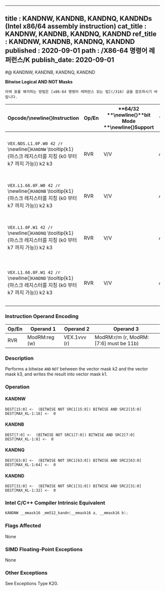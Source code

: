 ----------------------------
title : KANDNW, KANDNB, KANDNQ, KANDNDs (Intel x86/64 assembly instruction)
cat_title : KANDNW, KANDNB, KANDNQ, KANDND
ref_title : KANDNW, KANDNB, KANDNQ, KANDND
published : 2020-09-01
path : /X86-64 명령어 레퍼런스/K
publish_date: 2020-09-01
----------------------------


#@ KANDNW, KANDNB, KANDNQ, KANDND

**Bitwise Logical AND NOT Masks**

```lec-info
아래 표를 해석하는 방법은 [x86-64 명령어 레퍼런스 읽는 법](/316) 글을 참조하시기 바랍니다.
```

|**Opcode/**\newline{}**Instruction**|**Op/En**|**64/32 **\newline{}**bit Mode **\newline{}**Support**|**CPUID **\newline{}**Feature **\newline{}**Flag**|**Description**|
|------------------------------------|---------|------------------------------------------------------|--------------------------------------------------|---------------|
|`VEX.NDS.L1.0F.W0 42 /r `\newline{}`KANDNW` \tooltip{k1}{마스크 레지스터를 지칭 (k0 부터 k7 까지 가능)} k2 k3 |RVR|V/V|AVX512F|Bitwise AND NOT 16 bits masks k2 and k3 and place result in k1.|
|`VEX.L1.66.0F.W0 42 /r `\newline{}`KANDNB` \tooltip{k1}{마스크 레지스터를 지칭 (k0 부터 k7 까지 가능)} k2 k3 |RVR|V/V|AVX512DQ|Bitwise AND NOT 8 bits masks k1 and k2 and place result in k1.|
|`VEX.L1.0F.W1 42 /r `\newline{}`KANDNQ` \tooltip{k1}{마스크 레지스터를 지칭 (k0 부터 k7 까지 가능)} k2 k3 |RVR|V/V|AVX512BW|Bitwise AND NOT 64 bits masks k2 and k3 and place result in k1.|
|`VEX.L1.66.0F.W1 42 /r `\newline{}`KANDND` \tooltip{k1}{마스크 레지스터를 지칭 (k0 부터 k7 까지 가능)} k2 k3 |RVR|V/V|AVX512BW|Bitwise AND NOT 32 bits masks k2 and k3 and place result in k1.|
### Instruction Operand Encoding


|Op/En|Operand 1|Operand 2|Operand 3|
|-----|---------|---------|---------|
|RVR|ModRM:reg (w)|VEX.1vvv (r)|ModRM:r/m (r, ModRM:[7:6] must be 11b)|
### Description


Performs a bitwise `AND` `NOT` between the vector mask k2 and the vector mask k3, and writes the result into vector mask k1.


### Operation
#### KANDNW
```info-verb
DEST[15:0] <-  (BITWISE NOT SRC1[15:0]) BITWISE AND SRC2[15:0]
DEST[MAX_KL-1:16] <-  0
```
#### KANDNB
```info-verb
DEST[7:0] <-  (BITWISE NOT SRC1[7:0]) BITWISE AND SRC2[7:0]
DEST[MAX_KL-1:8] <-  0
```
#### KANDNQ
```info-verb
DEST[63:0] <-  (BITWISE NOT SRC1[63:0]) BITWISE AND SRC2[63:0]
DEST[MAX_KL-1:64] <-  0
```
#### KANDND
```info-verb
DEST[31:0] <-  (BITWISE NOT SRC1[31:0]) BITWISE AND SRC2[31:0]
DEST[MAX_KL-1:32] <-  0
```

### Intel C/C++ Compiler Intrinsic Equivalent

```cpp
KANDNW __mmask16 _mm512_kandn(__mmask16 a, __mmask16 b);
```
### Flags Affected


None

### SIMD Floating-Point Exceptions


None

### Other Exceptions


See Exceptions Type K20.

